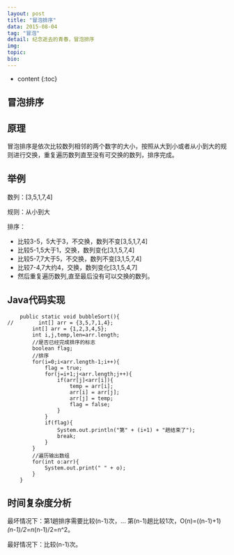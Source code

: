 ```yaml
---
layout: post
title: "冒泡排序"
data: 2015-08-04
tag: "冒泡"
detail: 纪念逝去的青春，冒泡排序
img: 
topic: 
bio: 
---
```


* content
{:toc}


冒泡排序
---------------------

## 原理

冒泡排序是依次比较数列相邻的两个数字的大小，按照从大到小或者从小到大的规则进行交换，重复遍历数列直至没有可交换的数列，排序完成。

## 举例

数列：[3,5,1,7,4]

规则：从小到大

排序：

* 比较3-5，5大于3，不交换，数列不变[3,5,1,7,4]
* 比较5-1,5大于1，交换，数列变化[3,1,5,7,4]
* 比较5-7,7大于5，不交换，数列不变[3,1,5,7,4]
* 比较7-4,7大约4，交换，数列变化[3,1,5,4,7]
* 然后重复遍历数列,直至最后没有可以交换的数列。

## Java代码实现

```
    public static void bubbleSort(){
//        int[] arr = {3,5,7,1,4};
        int[] arr = {1,2,3,4,5};
        int i,j,temp,len=arr.length;
        //是否已经完成排序的标志
        boolean flag;
        //排序
        for(i=0;i<arr.length-1;i++){
            flag = true;
            for(j=i+1;j<arr.length;j++){
                if(arr[j]<arr[i]){
                    temp = arr[i];
                    arr[i] = arr[j];
                    arr[j] = temp;
                    flag = false;
                }
            }
            if(flag){
                System.out.println("第" + (i+1) + "趟结束了");
                break;
            }
        }
        //遍历输出数组
        for(int o:arr){
            System.out.print(" " + o);
        }
    }
```

## 时间复杂度分析

最坏情况下：第1趟排序需要比较(n-1)次，... 第(n-1)趟比较1次，O(n)=((n-1)+1)*(n-1)/2=n*(n-1)/2=n^2。

最好情况下：比较(n-1)次。





